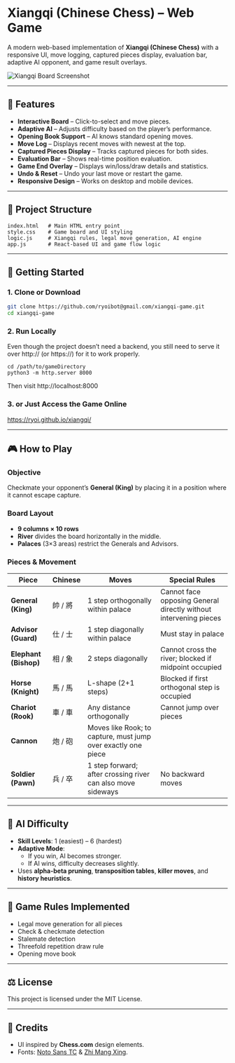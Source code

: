 # Xiangqi (Chinese Chess) – Web Game

A modern web-based implementation of **Xiangqi (Chinese Chess)** with a responsive UI, move logging, captured pieces display, evaluation bar, adaptive AI opponent, and game result overlays.

![Xiangqi Board Screenshot](screenshot.png)

---

## 🎯 Features
- **Interactive Board** – Click-to-select and move pieces.
- **Adaptive AI** – Adjusts difficulty based on the player’s performance.
- **Opening Book Support** – AI knows standard opening moves.
- **Move Log** – Displays recent moves with newest at the top.
- **Captured Pieces Display** – Tracks captured pieces for both sides.
- **Evaluation Bar** – Shows real-time position evaluation.
- **Game End Overlay** – Displays win/loss/draw details and statistics.
- **Undo & Reset** – Undo your last move or restart the game.
- **Responsive Design** – Works on desktop and mobile devices.

---

## 📂 Project Structure
```
index.html   # Main HTML entry point
style.css    # Game board and UI styling
logic.js     # Xiangqi rules, legal move generation, AI engine
app.js       # React-based UI and game flow logic
```

---

## 🚀 Getting Started

### 1. Clone or Download
```bash
git clone https://github.com/ryoibot@gmail.com/xiangqi-game.git
cd xiangqi-game
```

### 2. Run Locally
Even though the project doesn’t need a backend, you still need to serve it over http:// (or https://) for it to work properly.
```
cd /path/to/gameDirectory
python3 -m http.server 8000
```
Then visit http://localhost:8000


### 3. or Just Access the Game Online
https://ryoi.github.io/xiangqi/

---

## 🎮 How to Play

### Objective
Checkmate your opponent’s **General (King)** by placing it in a position where it cannot escape capture.

### Board Layout
- **9 columns × 10 rows**  
- **River** divides the board horizontally in the middle.
- **Palaces** (3×3 areas) restrict the Generals and Advisors.

### Pieces & Movement
| Piece | Chinese | Moves | Special Rules |
|-------|---------|-------|---------------|
| **General (King)** | 帥 / 將 | 1 step orthogonally within palace | Cannot face opposing General directly without intervening pieces |
| **Advisor (Guard)** | 仕 / 士 | 1 step diagonally within palace | Must stay in palace |
| **Elephant (Bishop)** | 相 / 象 | 2 steps diagonally | Cannot cross the river; blocked if midpoint occupied |
| **Horse (Knight)** | 馬 / 馬 | L-shape (2+1 steps) | Blocked if first orthogonal step is occupied |
| **Chariot (Rook)** | 車 / 車 | Any distance orthogonally | Cannot jump over pieces |
| **Cannon** | 炮 / 砲 | Moves like Rook; to capture, must jump over exactly one piece |
| **Soldier (Pawn)** | 兵 / 卒 | 1 step forward; after crossing river can also move sideways | No backward moves |

---

## 🧠 AI Difficulty
- **Skill Levels**: 1 (easiest) – 6 (hardest)
- **Adaptive Mode**:  
  - If you win, AI becomes stronger.  
  - If AI wins, difficulty decreases slightly.
- Uses **alpha-beta pruning**, **transposition tables**, **killer moves**, and **history heuristics**.

---

## 📜 Game Rules Implemented
- Legal move generation for all pieces
- Check & checkmate detection
- Stalemate detection
- Threefold repetition draw rule
- Opening move book

---

## ⚖ License
This project is licensed under the MIT License.

---

## 🙌 Credits
- UI inspired by **Chess.com** design elements.
- Fonts: [Noto Sans TC](https://fonts.google.com/) & [Zhi Mang Xing](https://fonts.google.com/).

